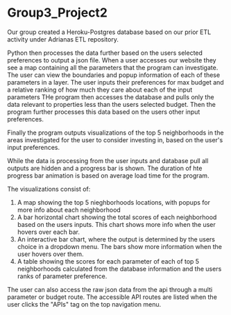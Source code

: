 # Group3_Project2
Our group created a Heroku-Postgres database based on our prior ETL activity under Adrianas ETL repository.

Python then processes the data further based on the users selected preferences to output a json file.
When a user accesses our website they see a map containing all the parameters that the program can investigate.
The user can view the boundaries and popup information of each of these parameters in a layer.
The user inputs their preferences for max budget and a relative ranking of how much they care about each of the input parameters
THe program then accesses the database and pulls only the data relevant to properties less than the users selected budget.
Then the program further processes this data based on the users other input preferences.

Finally the program outputs visualizations of the top 5 neighborhoods in the areas investigated for the user to consider investing in, 
based on the user's input preferences. 

While the data is processing from the user inputs and database pull all outputs are hidden and a progress bar is shown.  The duration of hte progress bar animation is
based on average load time for the program.

The visualizations consist of:
1) A map showing the top 5 nieghborhoods locations, with popups for more info about each neighborhood
2) A bar horizontal chart showing the total scores of each neighborhood based on the users inputs.  This chart shows more info when the user hovers over each bar.
3) An interactive bar chart, where the output is determined by the users choice in a dropdown menu.  The bars show more information when the user hovers over them.
4) A table showing the scores for each parameter of each of top 5 neighborhoods calculated from the database information and the users ranks of parameter preference.

The user can also access the raw json data from the api through a multi parameter or budget route.  The accessible API routes are listed when
the user clicks the "APIs" tag on the top navigation menu.

